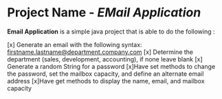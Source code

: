 
# Project Name - *EMail Application*

**Email Application** is a simple java project that is able to do the following :

[x] Generate an email with the following syntax: firstname.lastname@department.company.com
[x] Determine the department (sales, development, accounting), if none leave blank
[x] Generate a random String for a password
[x]Have set methods to change the password, set the mailbox capacity, and define an alternate
email address
[x]Have get methods to display the name, email, and mailbox capacity